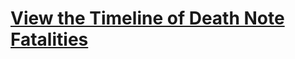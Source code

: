 # [View the Timeline of Death Note Fatalities](https://camillagejl.com/kea/3-semester/theme13/death_note_timeline/)